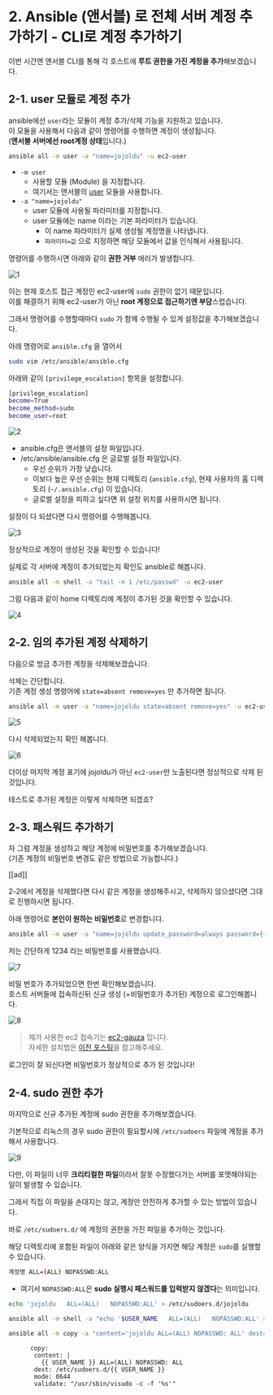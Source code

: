 # 2. Ansible (앤서블) 로 전체 서버 계정 추가하기 - CLI로 계정 추가하기

이번 시간엔 앤서블 CLI를 통해 각 호스트에 **루트 권한을 가진 계정을 추가**해보겠습니다.

## 2-1. user 모듈로 계정 추가

ansible에선 ```user```라는 모듈이 계정 추가/삭제 기능을 지원하고 있습니다.  
이 모듈을 사용해서 다음과 같이 명령어를 수행하면 계정이 생성됩니다.  
(**앤서블 서버에선 root계정 상태**입니다.)  
  
```bash
ansible all -m user -a "name=jojoldu" -u ec2-user
```

* ```-m user```
  * 사용할 모듈 (Module) 을 지정합니다.
  * 여기서는 앤서블의 [user](https://docs.ansible.com/ansible/latest/modules/user_module.html) 모듈을 사용합니다. 
* ```-a "name=jojoldu"```
  * user 모듈에 사용될 파라미터를 지정합니다.
  * user 모듈에는 name 이라는 기본 파라미터가 있습니다.
    * 이 name 파라미터가 실제 생성될 계정명을 나타냅니다.
    * ```파라미터=값``` 으로 지정하면 해당 모듈에서 값을 인식해서 사용됩니다.

명령어를 수행하시면 아래와 같이 **권한 거부** 에러가 발생합니다.

![1](./images/1.png)

이는 현재 호스트 접근 계정인 ec2-user에 ```sudo``` 권한이 없기 때문입니다.  
이를 해결하기 위해 ec2-user가 아닌 **root 계정으로 접근하기엔 부담**스럽습니다.  
  
그래서 명령어를 수행할때마다 ```sudo``` 가 함께 수행될 수 있게 설정값을 추가해보겠습니다.  
  
아래 명령어로 ```ansible.cfg``` 을 열어서

```bash
sudo vim /etc/ansible/ansible.cfg
```

아래와 같이 ```[privilege_escalation]``` 항목을 설정합니다.

```bash
[privilege_escalation]
become=True
become_method=sudo
become_user=root
```

![2](./images/2.png)

* ansible.cfg은 앤서블의 설정 파일입니다.
* /etc/ansible/ansible.cfg 은 글로벌 설정 파일입니다.
  * 우선 순위가 가장 낮습니다.
  * 이보다 높은 우선 순위는 현재 디렉토리 (```ansible.cfg```), 현재 사용자의 홈 디렉토리 (```~/.ansible.cfg```) 이 있습니다.
  * 글로벌 설정을 피하고 싶다면 위 설정 위치를 사용하시면 됩니다.

설정이 다 되셨다면 다시 명령어를 수행해봅니다.

![3](./images/3.png)

정상적으로 계정이 생성된 것을 확인할 수 있습니다!  
  
실제로 각 서버에 계정이 추가되었는지 확인도 ansible로 해봅니다.

```bash
ansible all -m shell -a "tail -n 1 /etc/passwd" -u ec2-user
```

그럼 다음과 같이 home 디렉토리에 계정이 추가된 것을 확인할 수 있습니다.

![4](./images/4.png)


## 2-2. 임의 추가된 계정 삭제하기

다음으로 방금 추가한 계정을 삭제해보겠습니다.  
  
삭제는 간단합니다.  
기존 계정 생성 명령어에 ```state=absent remove=yes``` 만 추가하면 됩니다.

```bash
ansible all -m user -a "name=jojoldu state=absent remove=yes" -u ec2-user
```

![5](./images/5.png)

다시 삭제되었는지 확인 해봅니다.

![6](./images/6.png)

더이상 마지막 계정 표기에 jojoldu가 아닌 ```ec2-user```만 노출된다면 정상적으로 삭제 된 것입니다.  
  
테스트로 추가된 계정은 이렇게 삭제하면 되겠죠?

## 2-3. 패스워드 추가하기

자 그럼 계정을 생성하고 해당 계정에 비밀번호를 추가해보겠습니다.  
(기존 계정의 비밀번호 변경도 같은 방법으로 가능합니다.)  
  

[[ad]]

2-2에서 계정을 삭제했다면 다시 같은 계정을 생성해주시고, 삭제하지 않으셨다면 그대로 진행하시면 됩니다.  
  
아래 명령어로 **본인이 원하는 비밀번호**로 변경합니다.

```bash
ansible all -m user -a "name=jojoldu update_password=always password={{ '변경하고싶은 비밀번호' | password_hash('sha512') }}" -u ec2-user
```

저는 간단하게 1234 라는 비밀번호를 사용했습니다.

![7](./images/7.png)

비밀 번호가 추가되었으면 한번 확인해보겠습니다.  
호스트 서버들에 접속하신뒤 신규 생성 (+비밀번호가 추가된) 계정으로 로그인해봅니다.

![8](./images/8.png)

> 제가 사용한 ec2 접속기는 [ec2-gauza](https://github.com/leejaycoke/ec2-gazua) 입니다.  
자세한 설치법은 [이전 포스팅](https://jojoldu.tistory.com/311)을 참고해주세요.

로그인이 잘 되신다면 비밀번호가 정상적으로 추가 된 것입니다!

## 2-4. sudo 권한 추가

마지막으로 신규 추가된 계정에 sudo 권한을 추가해보겠습니다.  
  
기본적으로 리눅스의 경우 sudo 권한이 필요할시에 ```/etc/sudoers``` 파일에 계정을 추가해서 사용합니다.  
  
![9](./images/9.png)

다만, 이 파일이 너무 **크리티컬한 파일**이라서 잘못 수정했다가는 서버를 포맷해야되는 일이 발생할 수 있습니다.  
  
그래서 직접 이 파일을 손대지는 않고, 계정만 안전하게 추가할 수 있는 방법이 있습니다.  
  
바로 ```/etc/sudoers.d/``` 에 계정의 권한을 가진 파일을 추가하는 것입니다.  
  
해당 디렉토리에 포함된 파일이 아래와 같은 양식을 가지면 해당 계정은 ```sudo```를 실행할 수 있습니다.  

```bash
계정명 ALL=(ALL) NOPASSWD:ALL
```

* 여기서 ```NOPASSWD:ALL```은 **sudo 실행시 패스워드를 입력받지 않겠다**는 의미입니다.


```bash
echo 'jojoldu   ALL=(ALL)   NOPASSWD:ALL' > /etc/sudoers.d/jojoldu
```

```bash
ansible all -m shell -a "echo '$USER_NAME   ALL=(ALL)   NOPASSWD:ALL' > /etc/sudoers.d/$USER_NAME" -e "ansible_user=dwlee ansible_ssh_pass=비밀번호"
```

```bash
ansible all -m copy -a "content='jojoldu ALL=(ALL) NOPASSWD: ALL' dest=/etc/sudoers.d/jojoldu mode=0644 validate='/usr/sbin/visudo -c -f \'%s\''"
```

```
      copy:
       content: |
         {{ USER_NAME }} ALL=(ALL) NOPASSWD: ALL
       dest: /etc/sudoers.d/{{ USER_NAME }}
       mode: 0644
       validate: "/usr/sbin/visudo -c -f '%s'"
```

